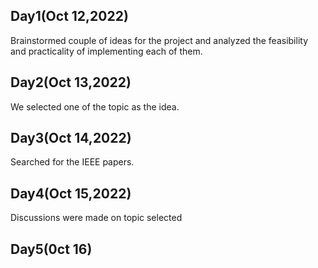 ## Day1(Oct 12,2022)
Brainstormed couple of ideas for the project and analyzed the feasibility and practicality of implementing each of them.
## Day2(Oct 13,2022)
We selected one of the topic as the idea.
## Day3(Oct 14,2022)
Searched for the IEEE papers.
## Day4(Oct 15,2022)
Discussions were made on topic selected
## Day5(0ct 16)



